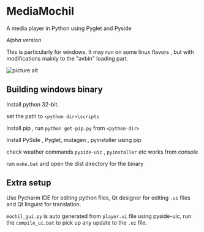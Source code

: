 # MediaMochil
A media player in Python using Pyglet and Pyside

*Alpha version*

This is particularly for windows. It may run on some linux flavors , but with modifications mainly to the "avbin" loading part.

![picture alt](http://i.imgur.com/yiEEcTY.png "Screenshot")

## Building windows binary

Install python 32-bit.

set the path to `<python dir>\scripts`

Install pip , run `python get-pip.py`  from `<python-dir>`

Install PySide , Pyglet, mutagen , pyinstaller using pip

check weather commands `pyside-uic` , `pyinstaller` etc works from console

run `make.bat` and open the dist directory for the binary

## Extra setup

Use Pycharm IDE for editing python files, Qt designer for editing `.ui` files and Qt linguist for translation.

`mochil_gui.py` is auto generated from `player.ui` file using pyside-uic, run the `compile_ui.bat` to pick up any 
update to the `.ui` file.
